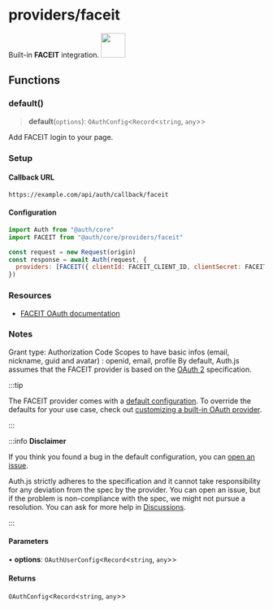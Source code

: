 # providers/faceit

<div style={{backgroundColor: "#000", display: "flex", justifyContent: "space-between", color: "#fff", padding: 16}}>
<span>Built-in <b>FACEIT</b> integration.</span>
<a href="https://faceit.com">
  <img style={{display: "block"}} src="https://authjs.dev/img/providers/faceit.svg" height="48" width="48"/>
</a>
</div>

## Functions

### default()

> **default**(`options`): `OAuthConfig`\<`Record`\<`string`, `any`\>\>

Add FACEIT login to your page.

### Setup

#### Callback URL
```
https://example.com/api/auth/callback/faceit
```

#### Configuration
```js
import Auth from "@auth/core"
import FACEIT from "@auth/core/providers/faceit"

const request = new Request(origin)
const response = await Auth(request, {
  providers: [FACEIT({ clientId: FACEIT_CLIENT_ID, clientSecret: FACEIT_CLIENT_SECRET })],
})
```

### Resources

 - [FACEIT OAuth documentation](https://cdn.faceit.com/third_party/docs/FACEIT_Connect_3.0.pdf)

### Notes

Grant type: Authorization Code
Scopes to have basic infos (email, nickname, guid and avatar) : openid, email, profile
By default, Auth.js assumes that the FACEIT provider is
based on the [OAuth 2](https://www.rfc-editor.org/rfc/rfc6749.html) specification.

:::tip

The FACEIT provider comes with a [default configuration](https://github.com/nextauthjs/next-auth/blob/main/packages/core/src/providers/faceit.ts).
To override the defaults for your use case, check out [customizing a built-in OAuth provider](https://authjs.dev/guides/providers/custom-provider#override-default-options).

:::

:::info **Disclaimer**

If you think you found a bug in the default configuration, you can [open an issue](https://authjs.dev/new/provider-issue).

Auth.js strictly adheres to the specification and it cannot take responsibility for any deviation from
the spec by the provider. You can open an issue, but if the problem is non-compliance with the spec,
we might not pursue a resolution. You can ask for more help in [Discussions](https://authjs.dev/new/github-discussions).

:::

#### Parameters

• **options**: `OAuthUserConfig`\<`Record`\<`string`, `any`\>\>

#### Returns

`OAuthConfig`\<`Record`\<`string`, `any`\>\>
